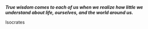 _**True wisdom comes to each of us when we realize how little we understand about life, ourselves, and the world around us.**_

Isocrates